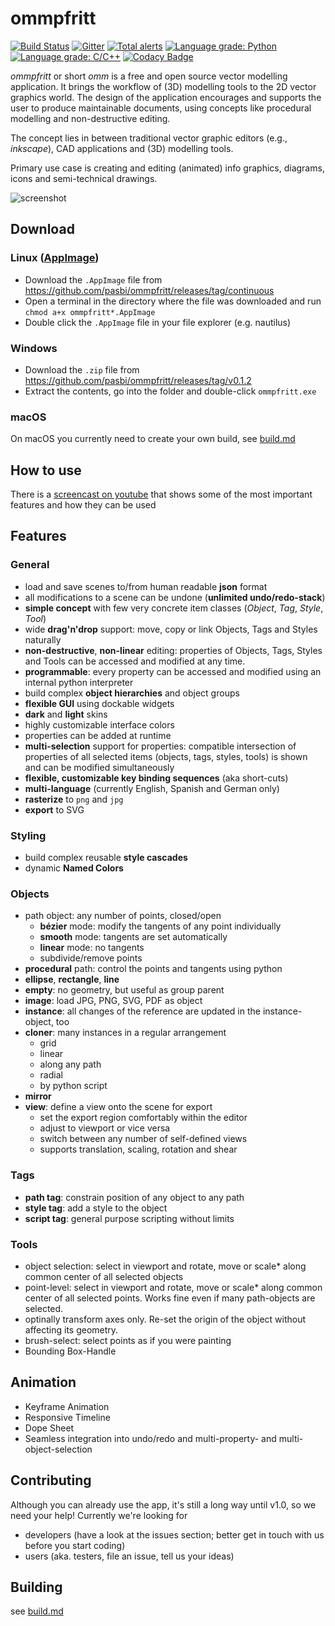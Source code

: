 # ommpfritt

[![Build Status](https://travis-ci.org/pasbi/ommpfritt.svg?branch=master)](https://travis-ci.org/pasbi/ommpfritt)
[![Gitter](https://badges.gitter.im/ommpfritt/community.svg)](https://gitter.im/ommpfritt/community?utm_source=badge&utm_medium=badge&utm_campaign=pr-badge)
[![Total alerts](https://img.shields.io/lgtm/alerts/g/pasbi/ommpfritt.svg?logo=lgtm&logoWidth=18)](https://lgtm.com/projects/g/pasbi/ommpfritt/alerts/)
[![Language grade: Python](https://img.shields.io/lgtm/grade/python/g/pasbi/ommpfritt.svg?logo=lgtm&logoWidth=18)](https://lgtm.com/projects/g/pasbi/ommpfritt/context:python)
[![Language grade: C/C++](https://img.shields.io/lgtm/grade/cpp/g/pasbi/ommpfritt.svg?logo=lgtm&logoWidth=18)](https://lgtm.com/projects/g/pasbi/ommpfritt/context:cpp)
[![Codacy Badge](https://api.codacy.com/project/badge/Grade/7c6bfee90e434bae8824a21de8e036fb)](https://www.codacy.com/manual/pasbi/ommpfritt?utm_source=github.com&amp;utm_medium=referral&amp;utm_content=pasbi/ommpfritt&amp;utm_campaign=Badge_Grade)

*ommpfritt* or short *omm* is a free and open source vector modelling application.
It brings the workflow of (3D) modelling tools to the 2D vector graphics world.
The design of the application encourages and supports the user to produce maintainable documents,
using concepts like procedural modelling and non-destructive editing.

The concept lies in between traditional vector graphic editors (e.g., _inkscape_), CAD applications
and (3D) modelling tools.

Primary use case is creating and editing (animated) info graphics, diagrams, icons and semi-technical drawings.

![screenshot](https://raw.githubusercontent.com/pasbi/ommpfritt/master/screenshot.png)

## Download

### Linux ([AppImage](https://appimage.org/))

-   Download the `.AppImage` file from https://github.com/pasbi/ommpfritt/releases/tag/continuous
-   Open a terminal in the directory where the file was downloaded and run `chmod a+x ommpfritt*.AppImage`
-   Double click the `.AppImage` file in your file explorer (e.g. nautilus)

### Windows

-   Download the `.zip` file from https://github.com/pasbi/ommpfritt/releases/tag/v0.1.2
-   Extract the contents, go into the folder and double-click `ommpfritt.exe`

### macOS

On macOS you currently need to create your own build, see [build.md](build.md)

## How to use

There is a [screencast on youtube](https://www.youtube.com/watch?v=6X5Lo7kq5eM) that shows some of the most important features and how they can be used

## Features

### General
-   load and save scenes to/from human readable **json** format
-   all modifications to a scene can be undone (**unlimited undo/redo-stack**)
-   **simple concept** with few very concrete item classes (*Object*, *Tag*, *Style*, *Tool*)
-   wide **drag'n'drop** support: move, copy or link Objects, Tags and Styles naturally
-   **non-destructive**, **non-linear** editing: properties of Objects, Tags, Styles and Tools can be accessed and modified at any time.
-   **programmable**: every property can be accessed and modified using an internal python interpreter
-   build complex **object hierarchies** and object groups
-   **flexible GUI** using dockable widgets
-   **dark** and **light** skins
-   highly customizable interface colors
-   properties can be added at runtime
-   **multi-selection** support for properties: compatible intersection of properties of all selected items (objects, tags, styles, tools) is shown and can be modified simultaneously
-   **flexible, customizable key binding sequences** (aka short-cuts)
-   **multi-language** (currently English, Spanish and German only)
-   **rasterize** to `png` and `jpg`
-   **export** to SVG

### Styling
-   build complex reusable **style cascades**
-   dynamic **Named Colors**

### Objects
-   path object: any number of points, closed/open
    - **bézier** mode: modify the tangents of any point individually
    - **smooth** mode: tangents are set automatically
    - **linear** mode: no tangents
    - subdivide/remove points
-   **procedural** path: control the points and tangents using python
-   **ellipse**, **rectangle**, **line**
-   **empty**: no geometry, but useful as group parent
-   **image**: load JPG, PNG, SVG, PDF as object
-   **instance**: all changes of the reference are updated in the instance-object, too
-   **cloner**: many instances in a regular arrangement
    - grid
    - linear
    - along any path
    - radial
    - by python script
-   **mirror**
-   **view**: define a view onto the scene for export
    - set the export region comfortably within the editor
    - adjust to viewport or vice versa
    - switch between any number of self-defined views
    - supports translation, scaling, rotation and shear

### Tags
-   **path tag**: constrain position of any object to any path
-   **style tag**: add a style to the object
-   **script tag**: general purpose scripting without limits

### Tools
-   object selection: select in viewport and rotate, move or scale* along common center of all selected objects
-   point-level: select in viewport and rotate, move or scale* along common center of all selected points. Works fine even if many path-objects are selected.
-   optinally transform axes only. Re-set the origin of the object without affecting its geometry.
-   brush-select: select points as if you were painting
-   Bounding Box-Handle

## Animation
-   Keyframe Animation
-   Responsive Timeline
-   Dope Sheet
-   Seamless integration into undo/redo and multi-property- and multi-object-selection

## Contributing

Although you can already use the app, it's still a long way until v1.0, so we need your help!
Currently we're looking for

-   developers (have a look at the issues section; better get in touch with us before you start coding)
-   users (aka. testers, file an issue, tell us your ideas)

## Building

see [build.md](build.md)
